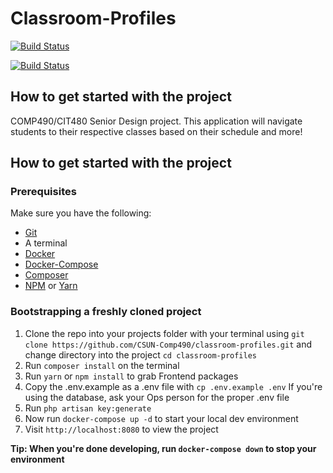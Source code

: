 # Classroom-Profiles
[![Build Status](https://cloud.drone.io/api/badges/CSUN-Comp490/classroom-profiles/status.svg?branch=dev)](https://cloud.drone.io/CSUN-Comp490/classroom-profiles)

[![Build Status](https://cloud.drone.io/api/badges/CSUN-Comp490/classroom-profiles/status.svg?branch=dev)](https://cloud.drone.io/CSUN-Comp490/classroom-profiles)

## How to get started with the project
COMP490/CIT480 Senior Design project. This application will navigate students to their respective classes based on their schedule and more!

## How to get started with the project

### Prerequisites 
Make sure you have the following:
- [Git](https://guides.github.com/activities/hello-world/)
- A terminal
- [Docker](https://www.docker.com/get-started)
- [Docker-Compose](https://docs.docker.com/compose/install/)
- [Composer](https://getcomposer.org/doc/00-intro.md)
- [NPM](https://www.npmjs.com/get-npm) or [Yarn](https://yarnpkg.com/lang/en/docs/install/)

### Bootstrapping a freshly cloned project
1. Clone the repo into your projects folder with your terminal using `git clone https://github.com/CSUN-Comp490/classroom-profiles.git` and change directory into the project `cd classroom-profiles`
2. Run `composer install` on the terminal
3. Run `yarn` or `npm install` to grab Frontend packages
4. Copy the .env.example as a .env file with `cp .env.example .env` If you're using the database, ask your Ops person for the proper .env file
5. Run `php artisan key:generate`
6. Now run `docker-compose up -d` to start your local dev environment
7. Visit `http://localhost:8080` to view the project

**Tip: When you're done developing, run `docker-compose down` to stop your environment**
